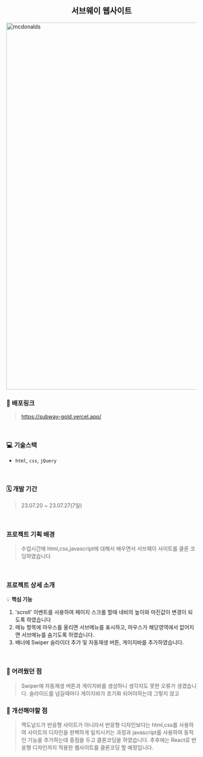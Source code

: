 

<h2 align="center">서브웨이 웹사이트 </h2>
<img src="https://github.com/kkkkinderjoy/subway/assets/142365394/3b926c4e-0940-4abd-bc62-192049ac1e6f" width="970" alt="mcdonalds" >


### 🔗 배포링크

> <https://subway-gold.vercel.app/>

<br />


### 💻 기술스택

- `html`, `css`, `jQuery`

<br />



### 🗓 개발 기간
> 23.07.20 ~ 23.07.27(7일)

<br />



### 프로젝트 기획 배경
> 수업시간에 html,css,javascript에 대해서 배우면서 서브웨이 사이트를 클론 코딩하였습니다
<br />

### 프로젝트 상세 소개

💡 **핵심 기능**

1. 'scroll' 이벤트를 사용하여 페이지 스크롤 할때 네비의 높이와 마진값이 변경이 되도록 하였습니다
2.  메뉴 항목에 마우스를 올리면 서브메뉴를 표시하고, 마우스가 해당영역에서 없어지면 서브메뉴를 숨기도록 하였습니다.
3.  배너에 Swiper 슬라이더 추가 및 자동재생 버튼, 게이지바를 추가하였습니다.
   

<br />


### 🎨 어려웠던 점
>  Swiper에 자동재생 버튼과 게이지바를 생성하니 생각지도 못한 오류가 생겼습니다. 슬라이드를 넘길때마다 게이지바가 초기화 되어야하는데
   그렇지 않고 

### 🎨 개선해야할 점
> 맥도날드가 반응형 사이트가 아니라서  반응형 디자인보다는 html,css를 사용하여 사이트의 디자인을 완벽하게 일치시키는 과정과 javascript를 사용하여 동적인 기능을 추가하는데 중점을 두고 클론코딩을 하였습니다. 추후에는 React로 반응형 디자인까지 적용한 웹사이트를 클론코딩 할 예정입니다.

